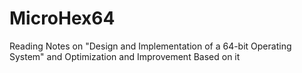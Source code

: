 # MicroHex64
Reading Notes on "Design and Implementation of a 64-bit Operating System" and Optimization and Improvement Based on it
